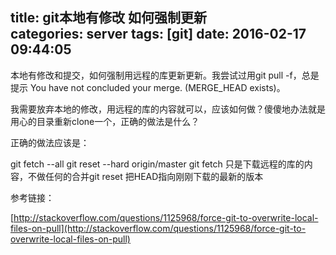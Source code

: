 title: git本地有修改 如何强制更新			
categories: server
tags: [git]
date: 2016-02-17 09:44:05
---

本地有修改和提交，如何强制用远程的库更新更新。我尝试过用git pull -f，总是提示 You have not concluded your merge. (MERGE_HEAD exists)。

我需要放弃本地的修改，用远程的库的内容就可以，应该如何做？傻傻地办法就是用心的目录重新clone一个，正确的做法是什么？

正确的做法应该是：

git fetch --all
git reset --hard origin/master
git fetch 只是下载远程的库的内容，不做任何的合并git reset 把HEAD指向刚刚下载的最新的版本

参考链接：

[http://stackoverflow.com/questions/1125968/force-git-to-overwrite-local-files-on-pull](http://stackoverflow.com/questions/1125968/force-git-to-overwrite-local-files-on-pull)
